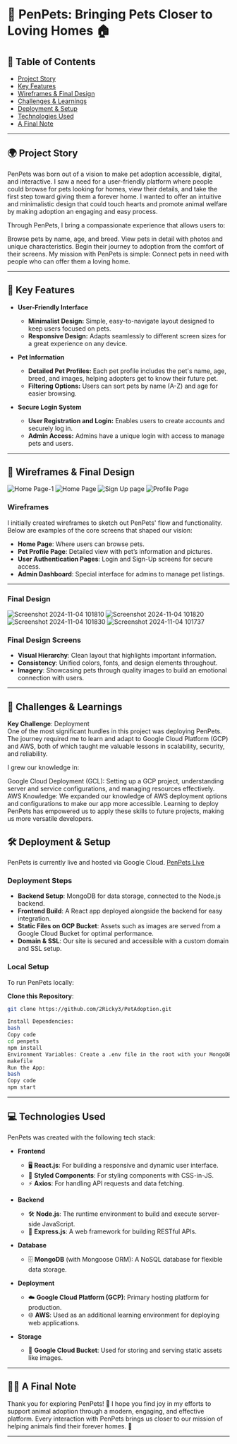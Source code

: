 # 🐾 **PenPets: Bringing Pets Closer to Loving Homes** 🏠

## 📑 **Table of Contents**
- [Project Story](#project-story)
- [Key Features](#key-features)
- [Wireframes & Final Design](#wireframes--final-design)
- [Challenges & Learnings](#challenges--learnings)
- [Deployment & Setup](#deployment--setup)
- [Technologies Used](#technologies-used)
- [A Final Note](#a-final-note)

---

## 🌍 **Project Story**
PenPets was born out of a vision to make pet adoption accessible, digital, and interactive. I saw a need for a user-friendly platform where people could browse for pets looking for homes, view their details, and take the first step toward giving them a forever home. I wanted to offer an intuitive and minimalistic design that could touch hearts and promote animal welfare by making adoption an engaging and easy process.

Through PenPets, I bring a compassionate experience that allows users to:

Browse pets by name, age, and breed.
View pets in detail with photos and unique characteristics.
Begin their journey to adoption from the comfort of their screens.
My mission with PenPets is simple: Connect pets in need with people who can offer them a loving home.

---

## 🌟 **Key Features**
- **User-Friendly Interface**
  - **Minimalist Design:** Simple, easy-to-navigate layout designed to keep users focused on pets.
  - **Responsive Design:** Adapts seamlessly to different screen sizes for a great experience on any device.

- **Pet Information**
  - **Detailed Pet Profiles:** Each pet profile includes the pet's name, age, breed, and images, helping adopters get to know their future pet.
  - **Filtering Options:** Users can sort pets by name (A-Z) and age for easier browsing.

- **Secure Login System**
  - **User Registration and Login:** Enables users to create accounts and securely log in.
  - **Admin Access:** Admins have a unique login with access to manage pets and users.

--- 

## 🎨 **Wireframes & Final Design**
![Home Page-1](https://github.com/user-attachments/assets/b9b77d9f-9b2a-4700-b67e-57f6e39bc4a2)
![Home Page](https://github.com/user-attachments/assets/c4e8f013-7cda-479c-96d1-84937275b35f)
![Sign Up page](https://github.com/user-attachments/assets/67acf0d7-b971-403b-aac5-75485fe12dcf)
![Profile Page](https://github.com/user-attachments/assets/4fbadc15-eccd-4d00-a78e-e10cdc6ddcbf)

### **Wireframes**
I initially created wireframes to sketch out PenPets' flow and functionality. Below are examples of the core screens that shaped our vision:
- **Home Page**: Where users can browse pets.
- **Pet Profile Page**: Detailed view with pet’s information and pictures.
- **User Authentication Pages**: Login and Sign-Up screens for secure access.
- **Admin Dashboard**: Special interface for admins to manage pet listings.

---
  
### **Final Design**
![Screenshot 2024-11-04 101810](https://github.com/user-attachments/assets/16cd6e3e-5779-4003-b811-3c665094e9ad)
![Screenshot 2024-11-04 101820](https://github.com/user-attachments/assets/8a8383ff-0321-4404-949d-39d53a202d98)
![Screenshot 2024-11-04 101830](https://github.com/user-attachments/assets/3736c3ae-f4ec-4a47-96ee-c816d3df7259)
![Screenshot 2024-11-04 101737](https://github.com/user-attachments/assets/c985b584-2702-4b44-b023-40a32a191dad)

### Final Design Screens



- **Visual Hierarchy**: Clean layout that highlights important information.
- **Consistency**: Unified colors, fonts, and design elements throughout.
- **Imagery**: Showcasing pets through quality images to build an emotional connection with users.

---

## 🚀 **Challenges & Learnings**
**Key Challenge**: Deployment  
One of the most significant hurdles in this project was deploying PenPets. The journey required me to learn and adapt to Google Cloud Platform (GCP) and AWS, both of which taught me valuable lessons in scalability, security, and reliability.

I grew our knowledge in:

Google Cloud Deployment (GCL): Setting up a GCP project, understanding server and service configurations, and managing resources effectively.
AWS Knowledge: We expanded our knowledge of AWS deployment options and configurations to make our app more accessible.
Learning to deploy PenPets has empowered us to apply these skills to future projects, making us more versatile developers.

## 🛠 **Deployment & Setup**

PenPets is currently live and hosted via Google Cloud. [PenPets Live](https://penpets.oa.r.appspot.com)

### **Deployment Steps**
- **Backend Setup**: MongoDB for data storage, connected to the Node.js backend.
- **Frontend Build**: A React app deployed alongside the backend for easy integration.
- **Static Files on GCP Bucket**: Assets such as images are served from a Google Cloud Bucket for optimal performance.
- **Domain & SSL**: Our site is secured and accessible with a custom domain and SSL setup.

### **Local Setup**
To run PenPets locally:

**Clone this Repository**:
```bash
git clone https://github.com/2Ricky3/PetAdoption.git

Install Dependencies:
bash
Copy code
cd penpets
npm install
Environment Variables: Create a .env file in the root with your MongoDB URI and JWT secret:
makefile
Run the App:
bash
Copy code
npm start
```

---

## 💻 **Technologies Used**
PenPets was created with the following tech stack:

- **Frontend**  
  - 🖥️ **React.js**: For building a responsive and dynamic user interface.
  - 💅 **Styled Components**: For styling components with CSS-in-JS.
  - ⚡ **Axios**: For handling API requests and data fetching.

- **Backend**  
  - 🛠️ **Node.js**: The runtime environment to build and execute server-side JavaScript.
  - 🚀 **Express.js**: A web framework for building RESTful APIs.

- **Database**  
  - 🗄️ **MongoDB** (with Mongoose ORM): A NoSQL database for flexible data storage.

- **Deployment**  
  - ☁️ **Google Cloud Platform (GCP)**: Primary hosting platform for production.
  - 🌐 **AWS**: Used as an additional learning environment for deploying web applications.

- **Storage**  
  - 📂 **Google Cloud Bucket**: Used for storing and serving static assets like images.

---

## 🐶🐱 **A Final Note**
Thank you for exploring PenPets! 🐾 I hope you find joy in my efforts to support animal adoption through a modern, engaging, and effective platform. Every interaction with PenPets brings us closer to our mission of helping animals find their forever homes. 🏡 

---
